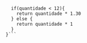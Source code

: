 ````function calculaPrecoTotal(quantidade) {

  if(quantidade < 12){
    return quantidade * 1.30
  } else {
    return quantidade * 1
  }
}```
````
